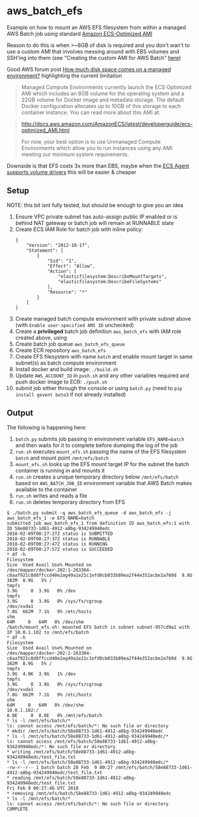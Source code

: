# aws_batch_efs

Example on how to mount an AWS EFS filesystem from within a managed AWS Batch job using standard [Amazon ECS-Optimized AMI](https://docs.aws.amazon.com/AmazonECS/latest/developerguide/ecs-optimized_AMI.html)

Reason to do this is when >~8GB of disk is required and you don't wan't to use a custom AMI that 
involves messing around with EBS volumes and SSH'ing into them (see "Creating the custom AMI for AWS Batch" 
[here](https://aws.amazon.com/blogs/compute/building-high-throughput-genomic-batch-workflows-on-aws-batch-layer-part-3-of-4/))

Good AWS forum post [How much disk space comes on a managed environment?](https://forums.aws.amazon.com/thread.jspa?threadID=250705) highlighting the current limitation

> Managed Compute Environments currently launch the ECS Optimized AMI which includes an 8GB volume for the operating system and a 22GB volume for Docker image and metadata storage. The default Docker configuration allocates up to 10GB of this storage to each container instance. You can read more about this AMI at:

> http://docs.aws.amazon.com/AmazonECS/latest/developerguide/ecs-optimized_AMI.html

> For now, your best option is to use Unmanaged Compute Environments which allow you to run instances using any AMI meeting our minimum system requirements. 

Downside is that EFS costs 3x more than EBS, maybe when the [ECS Agent supports volume drivers](https://github.com/aws/amazon-ecs-agent/issues/236) this will be easier & cheaper

## Setup

NOTE: this bit isnt fully tested, but should be enough to give you an idea

 1. Ensure VPC private subnet has auto-assign public IP enabled or is behind NAT gateway or batch job
    will remain at RUNNABLE state
 2. Create ECS IAM Role for batch job with inline policy:
    ```
    {
        "Version": "2012-10-17",
        "Statement": [
            {
                "Sid": "1",
                "Effect": "Allow",
                "Action": [
                    "elasticfilesystem:DescribeMountTargets",
                    "elasticfilesystem:DescribeFileSystems"
                ],
                "Resource": "*"
            }
        ]
    }
    ```
 3. Create managed batch compute environment with private subnet above (with `Enable user-specified AMI ID` unchecked)
 4. Create a **privileged** batch job definition `aws_batch_efs` with IAM role created above, using 
 5. Create batch job queue `aws_batch_efs_queue`
 6. Create ECR repository `aws_batch_efs`
 7. Create EFS filesystem with name `batch` and enable mount target in same subnet(s) as batch compute environment
 8. Install docker and build image: `./build.sh`
 9. Update `AWS_ACCOUNT_ID` in `push.sh` and any other variables required and push docker image to ECR: `./push.sh`
 11. submit job either through the console or using `batch.py` (need to `pip install gevent boto3` if not already installed)

## Output

The following is happening here:

 1. `batch.py` submits job passing in environment variable `EFS_NAME=batch` and then waits for it to complete before dumping the log of the job
 2. `run.sh` executes `mount_efs.sh` passing the name of the EFS filesystem `batch` and mount point `/mnt/efs/batch`
 3. `mount_efs.sh` looks up the EFS mount target IP for the subnet the batch container is running in and mounts it
 4. `run.sh` creates a unique temporary directory below `/mnt/efs/batch` based on `AWS_BATCH_JOB_ID` environment variable
    that AWS Batch makes available to the container
 5. `run.sh` writes and reads a file
 6. `run.sh` deletes temporary directory from EFS

```
$ ./batch.py submit -q aws_batch_efs_queue -d aws_batch_efs -j aws_batch_efs_1 -e EFS_NAME=batch
submitted job aws_batch_efs_1 from definition ID aws_batch_efs:1 with ID 58e88733-1d61-4912-a8bg-934249940edc
2018-02-09T00:27:27Z status is SUBMITTED
2018-02-09T00:27:37Z status is RUNNABLE
2018-02-09T00:27:47Z status is RUNNING
2018-02-09T00:27:57Z status is SUCCEEDED
* df -h
Filesystem                                                                                        Size  Used Avail Use% Mounted on
/dev/mapper/docker-202:1-263304-c6aaf921c8d8ffccd40e2ag49a1e21c1efd8cb033b89ea2f44e352acbe2a760d  9.8G  382M  8.9G   5% /
tmpfs                                                                                             3.9G     0  3.9G   0% /dev
tmpfs                                                                                             3.9G     0  3.9G   0% /sys/fs/cgroup
/dev/xvda1                                                                                        7.8G  662M  7.1G   9% /etc/hosts
shm                                                                                                64M     0   64M   0% /dev/shm
/batch/mount_efs.sh: mounted EFS batch in subnet subnet-957cd9a2 with IP 10.0.1.102 to /mnt/efs/batch
* df -h
Filesystem                                                                                        Size  Used Avail Use% Mounted on
/dev/mapper/docker-202:1-263304-c6aaf921c8d8ffccd40e2ag49a1e21c1efd8cb033b89ea2f44e352acbe2a760d  9.8G  382M  8.9G   5% /
tmpfs                                                                                             3.9G  4.0K  3.9G   1% /dev
tmpfs                                                                                             3.9G     0  3.9G   0% /sys/fs/cgroup
/dev/xvda1                                                                                        7.8G  662M  7.1G   9% /etc/hosts
shm                                                                                                64M     0   64M   0% /dev/shm
10.0.1.102:/                                                                                      8.0E     0  8.0E   0% /mnt/efs/batch
* ls -l /mnt/efs/batch/*
ls: cannot access /mnt/efs/batch/*: No such file or directory
* mkdir /mnt/efs/batch/58e88733-1d61-4912-a8bg-934249940edc
* ls -l /mnt/efs/batch/58e88733-1d61-4912-a8bg-934249940edc/*
ls: cannot access /mnt/efs/batch/58e88733-1d61-4912-a8bg-934249940edc/*: No such file or directory
* writing /mnt/efs/batch/58e88733-1d61-4912-a8bg-934249940edc/test_file.txt
* ls -l /mnt/efs/batch/58e88733-1d61-4912-a8bg-934249940edc/*
-rw-r--r-- 1 batch batch 28 Feb  9 00:27 /mnt/efs/batch/58e88733-1d61-4912-a8bg-934249940edc/test_file.txt
* reading /mnt/efs/batch/58e88733-1d61-4912-a8bg-934249940edc/test_file.txt
Fri Feb 9 00:27:46 UTC 2018
* removing /mnt/efs/batch/58e88733-1d61-4912-a8bg-934249940edc
* ls -l /mnt/efs/batch/*
ls: cannot access /mnt/efs/batch/*: No such file or directory
COMPLETE
```





